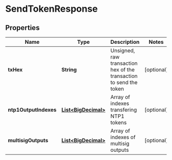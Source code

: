 
# SendTokenResponse

## Properties
Name | Type | Description | Notes
------------ | ------------- | ------------- | -------------
**txHex** | **String** | Unsigned, raw transaction hex of the transaction to send the token |  [optional]
**ntp1OutputIndexes** | [**List&lt;BigDecimal&gt;**](BigDecimal.md) | Array of indexes transfering NTP1 tokens |  [optional]
**multisigOutputs** | [**List&lt;BigDecimal&gt;**](BigDecimal.md) | Array of indexes of multisig outputs |  [optional]



